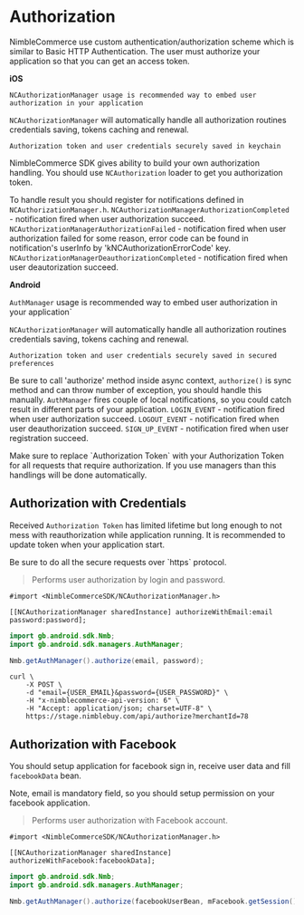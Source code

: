 # Authorization

NimbleCommerce use custom authentication/authorization scheme which is similar to Basic HTTP Authentication. 
The user must authorize your application so that you can get an access token.


**iOS**

`NCAuthorizationManager usage is recommended way to embed user authorization in your application`

`NCAuthorizationManager` will automatically handle all authorization routines credentials saving, tokens caching and renewal.

`Authorization token and user credentials securely saved in keychain`

NimbleCommerce SDK gives ability to build your own authorization handling. You should use `NCAuthorization` loader to get you authorization token.

To handle result you should register for notifications defined in `NCAuthorizationManager.h`. 
`NCAuthorizationManagerAuthorizationCompleted` - notification fired when user authorization succeed.
`NCAuthorizationManagerAuthorizationFailed` - notification fired when user authorization failed for some reason, error code can be found in notification's userInfo by 'kNCAuthorizationErrorCode' key.
`NCAuthorizationManagerDeauthorizationCompleted` - notification fired when user deautorization succeed.

**Android**

`AuthManager` usage is recommended way to embed user authorization in your application`

`NCAuthorizationManager` will automatically handle all authorization routines credentials saving, tokens caching and renewal.

`Authorization token and user credentials securely saved in secured preferences`

Be sure to call 'authorize' method inside async context, `authorize()` is sync method and can throw number of exception, you should handle this manually.
`AuthManager` fires couple of local notifications, so you could catch result in different parts of your application.
`LOGIN_EVENT` - notification fired when user authorization succeed.
`LOGOUT_EVENT` - notification fired when user deauthorization succeed.
`SIGN_UP_EVENT` - notification fired when user registration succeed.

<aside class="notice">
Make sure to replace `Authorization Token` with your Authorization Token for all requests that require authorization. If you use managers than this handlings will be done automatically.
</aside>

## Authorization with Credentials

Received `Authorization Token` has limited lifetime but long enough to not mess with reauthorization while application running. 
It is recommended to update token when your application start.

<aside class="notice">
Be sure to do all the secure requests over `https` protocol.
</aside>

> Performs user authorization by login and password.

```objective_c
#import <NimbleCommerceSDK/NCAuthorizationManager.h>

[[NCAuthorizationManager sharedInstance] authorizeWithEmail:email password:password];
```

```java
import gb.android.sdk.Nmb;
import gb.android.sdk.managers.AuthManager;

Nmb.getAuthManager().authorize(email, password);
```

```shell
curl \
	-X POST \
	-d "email={USER_EMAIL}&password={USER_PASSWORD}" \
	-H "x-nimblecommerce-api-version: 6" \
	-H "Accept: application/json; charset=UTF-8" \
	https://stage.nimblebuy.com/api/authorize?merchantId=78
```

## Authorization with Facebook

You should setup application for facebook sign in, receive user data and fill `facebookData` bean.
<aside class="notice">
Note, email is mandatory field, so you should setup permission on your facebook application.
</aside>

> Performs user authorization with Facebook account.

```objective_c
#import <NimbleCommerceSDK/NCAuthorizationManager.h>

[[NCAuthorizationManager sharedInstance] authorizeWithFacebook:facebookData];
```

```java
import gb.android.sdk.Nmb;
import gb.android.sdk.managers.AuthManager;

Nmb.getAuthManager().authorize(facebookUserBean, mFacebook.getSession().getAccessToken(), birthDate);
```